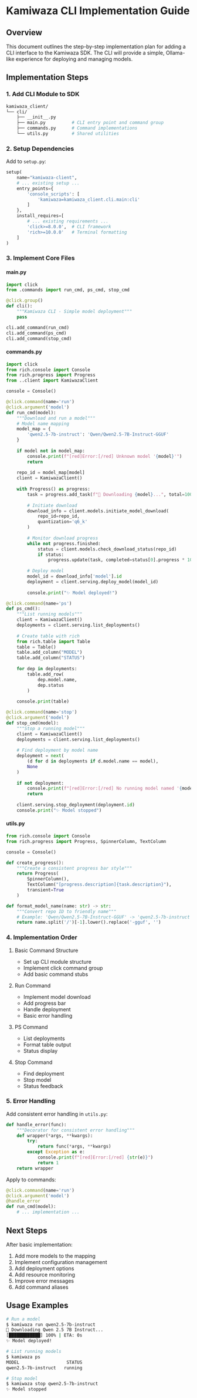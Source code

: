 # Kamiwaza CLI Implementation Guide

## Overview
This document outlines the step-by-step implementation plan for adding a CLI interface to the Kamiwaza SDK. The CLI will provide a simple, Ollama-like experience for deploying and managing models.

## Implementation Steps

### 1. Add CLI Module to SDK
```bash
kamiwaza_client/
└── cli/
    ├── __init__.py
    ├── main.py          # CLI entry point and command group
    ├── commands.py      # Command implementations
    └── utils.py         # Shared utilities
```

### 2. Setup Dependencies
Add to `setup.py`:
```python
setup(
    name="kamiwaza-client",
    # ... existing setup ...
    entry_points={
        'console_scripts': [
            'kamiwaza=kamiwaza_client.cli.main:cli'
        ]
    },
    install_requires=[
        # ... existing requirements ...
        'click>=8.0.0',  # CLI framework
        'rich>=10.0.0'   # Terminal formatting
    ]
)
```

### 3. Implement Core Files

#### main.py
```python
import click
from .commands import run_cmd, ps_cmd, stop_cmd

@click.group()
def cli():
    """Kamiwaza CLI - Simple model deployment"""
    pass

cli.add_command(run_cmd)
cli.add_command(ps_cmd)
cli.add_command(stop_cmd)
```

#### commands.py
```python
import click
from rich.console import Console
from rich.progress import Progress
from ..client import KamiwazaClient

console = Console()

@click.command(name='run')
@click.argument('model')
def run_cmd(model):
    """Download and run a model"""
    # Model name mapping
    model_map = {
        'qwen2.5-7b-instruct': 'Qwen/Qwen2.5-7B-Instruct-GGUF'
    }
    
    if model not in model_map:
        console.print(f"[red]Error:[/red] Unknown model '{model}'")
        return
    
    repo_id = model_map[model]
    client = KamiwazaClient()
    
    with Progress() as progress:
        task = progress.add_task(f"🚀 Downloading {model}...", total=100)
        
        # Initiate download
        download_info = client.models.initiate_model_download(
            repo_id=repo_id,
            quantization='q6_k'
        )
        
        # Monitor download progress
        while not progress.finished:
            status = client.models.check_download_status(repo_id)
            if status:
                progress.update(task, completed=status[0].progress * 100)
            
        # Deploy model
        model_id = download_info['model'].id
        deployment = client.serving.deploy_model(model_id)
        
        console.print("✨ Model deployed!")

@click.command(name='ps')
def ps_cmd():
    """List running models"""
    client = KamiwazaClient()
    deployments = client.serving.list_deployments()
    
    # Create table with rich
    from rich.table import Table
    table = Table()
    table.add_column("MODEL")
    table.add_column("STATUS")
    
    for dep in deployments:
        table.add_row(
            dep.model.name,
            dep.status
        )
    
    console.print(table)

@click.command(name='stop')
@click.argument('model')
def stop_cmd(model):
    """Stop a running model"""
    client = KamiwazaClient()
    deployments = client.serving.list_deployments()
    
    # Find deployment by model name
    deployment = next(
        (d for d in deployments if d.model.name == model),
        None
    )
    
    if not deployment:
        console.print(f"[red]Error:[/red] No running model named '{model}'")
        return
    
    client.serving.stop_deployment(deployment.id)
    console.print("✨ Model stopped")
```

#### utils.py
```python
from rich.console import Console
from rich.progress import Progress, SpinnerColumn, TextColumn

console = Console()

def create_progress():
    """Create a consistent progress bar style"""
    return Progress(
        SpinnerColumn(),
        TextColumn("[progress.description]{task.description}"),
        transient=True
    )

def format_model_name(name: str) -> str:
    """Convert repo ID to friendly name"""
    # Example: 'Qwen/Qwen2.5-7B-Instruct-GGUF' -> 'qwen2.5-7b-instruct'
    return name.split('/')[-1].lower().replace('-gguf', '')
```

### 4. Implementation Order

1. Basic Command Structure
   - Set up CLI module structure
   - Implement click command group
   - Add basic command stubs

2. Run Command
   - Implement model download
   - Add progress bar
   - Handle deployment
   - Basic error handling

3. PS Command
   - List deployments
   - Format table output
   - Status display

4. Stop Command
   - Find deployment
   - Stop model
   - Status feedback

### 5. Error Handling

Add consistent error handling in `utils.py`:
```python
def handle_error(func):
    """Decorator for consistent error handling"""
    def wrapper(*args, **kwargs):
        try:
            return func(*args, **kwargs)
        except Exception as e:
            console.print(f"[red]Error:[/red] {str(e)}")
            return 1
    return wrapper
```

Apply to commands:
```python
@click.command(name='run')
@click.argument('model')
@handle_error
def run_cmd(model):
    # ... implementation ...
```

## Next Steps

After basic implementation:

1. Add more models to the mapping
2. Implement configuration management
3. Add deployment options
4. Add resource monitoring
5. Improve error messages
6. Add command aliases

## Usage Examples

```bash
# Run a model
$ kamiwaza run qwen2.5-7b-instruct
🚀 Downloading Qwen 2.5 7B Instruct...
[████████████] 100% | ETA: 0s
✨ Model deployed!

# List running models
$ kamiwaza ps
MODEL                  STATUS    
qwen2.5-7b-instruct   running   

# Stop model
$ kamiwaza stop qwen2.5-7b-instruct
✨ Model stopped
```
